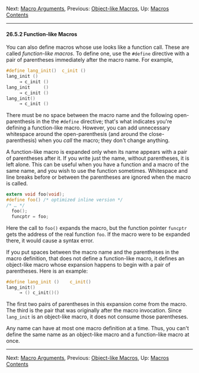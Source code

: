 Next: [Macro Arguments](Macro-Arguments.md), Previous: [Object-like
Macros](Object_002dlike-Macros.md), Up: [Macros](Macros.md)  
[Contents](index.md#SEC_Contents "Table of contents")  

------------------------------------------------------------------------


#### 26.5.2 Function-like Macros 


You can also define macros whose use looks like a function call. These
are called *function-like macros*. To define one, use the `#define`
directive with a pair of parentheses immediately after the macro name.
For example,

``` C
#define lang_init()  c_init ()
lang_init ()
     → c_init ()
lang_init     ()
     → c_init ()
lang_init()
     → c_init ()
```

There must be no space between the macro name and the following
open-parenthesis in the the `#define` directive; that's what indicates
you're defining a function-like macro. However, you can add unnecessary
whitespace around the open-parenthesis (and around the
close-parenthesis) when you *call* the macro; they don't change
anything.

A function-like macro is expanded only when its name appears with a pair
of parentheses after it. If you write just the name, without
parentheses, it is left alone. This can be useful when you have a
function and a macro of the same name, and you wish to use the function
sometimes. Whitespace and line breaks before or between the parentheses
are ignored when the macro is called.

``` C
extern void foo(void);
#define foo() /* optimized inline version */
/* … */
  foo();
  funcptr = foo;
```

Here the call to `foo()` expands the macro, but the function pointer
`funcptr` gets the address of the real function `foo`. If the macro were
to be expanded there, it would cause a syntax error.

If you put spaces between the macro name and the parentheses in the
macro definition, that does not define a function-like macro, it defines
an object-like macro whose expansion happens to begin with a pair of
parentheses. Here is an example:

``` C
#define lang_init ()    c_init()
lang_init()
     → () c_init()()
```

The first two pairs of parentheses in this expansion come from the
macro. The third is the pair that was originally after the macro
invocation. Since `lang_init` is an object-like macro, it does not
consume those parentheses.

Any name can have at most one macro definition at a time. Thus, you
can't define the same name as an object-like macro and a function-like
macro at once.

------------------------------------------------------------------------

Next: [Macro Arguments](Macro-Arguments.md), Previous: [Object-like
Macros](Object_002dlike-Macros.md), Up: [Macros](Macros.md)  
[Contents](index.md#SEC_Contents "Table of contents")  
